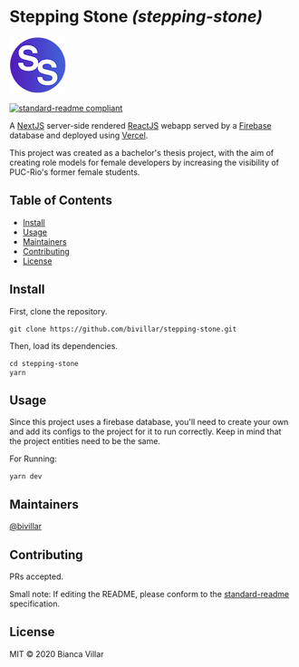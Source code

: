 # Stepping Stone _(stepping-stone)_

![banner](public/favicon.png)

[![standard-readme compliant](https://img.shields.io/badge/standard--readme-OK-green.svg?style=flat-square)](https://github.com/RichardLitt/standard-readme)

A [NextJS](https://nextjs.org/) server-side rendered [ReactJS](https://reactjs.org/) webapp served by a [Firebase](https://firebase.google.com/) database and deployed using [Vercel](https://vercel.com/).

This project was created as a bachelor&#39;s thesis project, with the aim of creating role models for female developers by increasing the visibility of PUC-Rio&#39;s former female students.

## Table of Contents

- [Install](#install)
- [Usage](#usage)
- [Maintainers](#maintainers)
- [Contributing](#contributing)
- [License](#license)

## Install

First, clone the repository.

```
git clone https://github.com/bivillar/stepping-stone.git
```

Then, load its dependencies.

```
cd stepping-stone
yarn
```

## Usage

Since this project uses a firebase database, you'll need to create your own and add its configs to the project for it to run correctly. Keep in mind that the project entities need to be the same.

For Running:

```
yarn dev
```

## Maintainers

[@bivillar](https://github.com/@bivillar)

## Contributing

PRs accepted.

Small note: If editing the README, please conform to the [standard-readme](https://github.com/RichardLitt/standard-readme) specification.

## License

MIT © 2020 Bianca Villar
